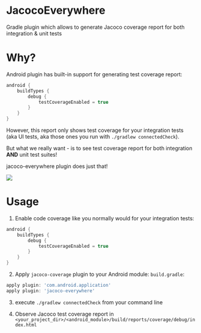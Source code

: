 # JacocoEverywhere
Gradle plugin which allows to generate Jacoco coverage report for both integration &amp; unit tests

# Why?

Android plugin has built-in support for generating test coverage report:
```gradle
android {
    buildTypes {
        debug {
            testCoverageEnabled = true
        }
    }
}
```

However, this report only shows test coverage for your integration tests (aka UI tests, aka those ones you run with `./gradlew connectedCheck`). 

But what we really want - is to see test coverage report for both integration **AND** unit test suites!

jacoco-everywhere plugin does just that!

![](https://github.com/paveldudka/JacocoEverywhere/blob/master/screenshot.png)

# Usage

1) Enable code coverage like you normally would for your integration tests:
```gradle
android {
    buildTypes {
        debug {
            testCoverageEnabled = true
        }
    }
}
```
2) Apply `jacoco-coverage` plugin to your Android module:
`build.gradle`:
```gradle
apply plugin: 'com.android.application'
apply plugin: 'jacoco-everywhere'
```
3) execute `./gradlew connectedCheck` from your command line

4) Observe Jacoco test coverage report in `<your_project_dir>/<android_module>/build/reports/coverage/debug/index.html`




